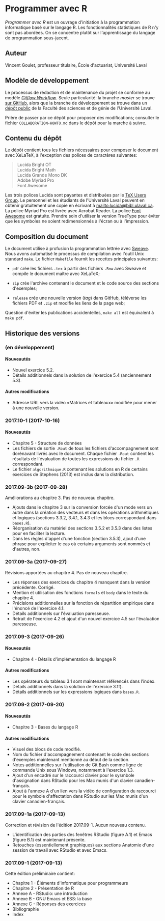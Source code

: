 <!-- Emacs: -*- coding: utf-8; eval: (auto-fill-mode -1); eval: (visual-line-mode t) -*- -->

# Programmer avec R

*Programmer avec R* est un ouvrage d'initiation à la programmation informatique basé sur le langage R. Les fonctionnalités statistiques de R n'y sont pas abordées. On se concentre plutôt sur l'apprentissage du langage de programmation sous-jacent.

## Auteur

Vincent Goulet, professeur titulaire, École d'actuariat, Université Laval

## Modèle de développement

Le processus de rédaction et de maintenance du projet se conforme au modèle [*Gitflow Workflow*](https://www.atlassian.com/git/tutorials/comparing-workflows#gitflow-workflow). Seule particularité: la branche *master* se trouve [sur GitHub]((https://github.com/vigou3/programmer-avec-r)), alors que la branche de développement se trouve dans un [dépôt public](https://projets.fsg.ulaval.ca/git/scm/vg/programmer-avec-r-develop) de la Faculté des sciences et de génie de l'Université Laval.

Prière de passer par ce dépôt pour proposer des modifications; consulter le fichier `COLLABORATION-HOWTO.md` dans le dépôt pour la marche à suivre.

## Contenu du dépôt

Le dépôt contient tous les fichiers nécessaires pour composer le document avec XeLaTeX, à l'exception des polices de caractères suivantes:

> Lucida Bright OT  
> Lucida Bright Math  
> Lucida Grande Mono DK  
> Adobe Myriad Pro  
> Font Awesome

Les trois polices Lucida sont payantes et distribuées par le [TeX Users Group](https://tug.org/lucida). Le personnel et les étudiants de l'Université Laval peuvent en obtenir gratuitement une copie en écrivant à <mailto:lucida@bibl.ulaval.ca>. La police Myriad Pro est livrée avec Acrobat Reader. La police [Font Awesome](http://fontawesome.io) est gratuite. Prendre soin d'utiliser la version TrueType pour éviter que les symboles ne soient redimensionnés à l'écran ou à l'impression.

## Composition du document

Le document utilise à profusion la programmation lettrée avec [Sweave](https://stat.ethz.ch/R-manual/R-devel/library/utils/doc/Sweave.pdf). Nous avons automatisé le processus de compilation avec l'outil Unix standard `make`. Le fichier `Makefile` fournit les recettes principales suivantes:

- `pdf` crée les fichiers `.tex` à partir des fichiers `.Rnw` avec Sweave et compile le document maître avec XeLaTeX;

- `zip` crée l'archive contenant le document et le code source des sections d'exemples;

- `release` crée une nouvelle version (*tag*) dans GitHub, téléverse les fichiers PDF et `.zip` et modifie les liens de la page web;

Question d'éviter les publications accidentelles, `make all` est équivalent à `make pdf`.

## Historique des versions

### (en développement)

#### Nouveautés

- Nouvel exercice 5.2.
- Détails additionnels dans la solution de l'exercice 5.4 (anciennement 5.3).

#### Autres modifications

- Adresse URL vers la vidéo «Matrices et tableaux» modifiée pour mener à une nouvelle version.

### 2017.10-1 (2017-10-16)

#### Nouveautés

- Chapitre 5 - Structure de données
- Les fichiers de sortie `.Rout` de tous les fichiers d'accompagnement sont dorénavant livrés avec le document. Chaque fichier `.Rout` contient les résultats de l'évaluation de toutes les expressions du fichier `.R` correspondant.
- Le fichier `algorithmique.R` contenant les solutions en R de certains exercices de Stephens (2013) est inclus dans la distribution.

### 2017.09-3b (2017-09-28)

Améliorations au chapitre 3. Pas de nouveau chapitre.

- Ajouts dans le chapitre 3 sur la conversion forcée d'un mode vers un autre dans la création des vecteurs et dans les opérations arithmétiques et logiques (sections 3.3.2, 3.4.1, 3.4.3 et les blocs correspondant dans `bases.R`).
- Réorganisation du matériel des sections 3.5.2 et 3.5.3 dans des listes pour en faciliter la lecture.
- Dans les règles d'appel d'une fonction (section 3.5.3), ajout d'une phrase pour expliciter le cas où certains arguments sont nommés et d'autres, non.

### 2017.09-3a (2017-09-27)

Révisions apportées au chapitre 4. Pas de nouveau chapitre.

- Les réponses des exercices du chapitre 4 manquent dans la version précédente. Corrigé.
- Mention et utilisation des fonctions `formals` et `body` dans le texte du chapitre 4.
- Précisions additionnelles sur la fonction de répartition empirique dans l'énoncé de l'exercice 4.1.
- Détails additionnels sur l'évaluation paresseuse.
- Retrait de l'exercice 4.2 et ajout d'un nouvel exercice 4.5 sur l'évaluation paresseuse.

### 2017.09-3 (2017-09-26)

#### Nouveautés

- Chapitre 4 - Détails d'implémentation du langage R

#### Autres modifications

- Les opérateurs du tableau 3.1 sont maintenant référencés dans l'index.
- Détails additionnels dans la solution de l'exercice 3.1f).
- Détails additionnels sur les expressions logiques dans `bases.R`.

### 2017.09-2 (2017-09-20)

#### Nouveautés

- Chapitre 3 - Bases du langage R

#### Autres modifications

- Visuel des blocs de code modifié.
- Nom du fichier d'accompagnement contenant le code des sections
  d'exemples maintenant mentionné au début de la section.
- Notes additionnelles sur l'utilisation de Git Bash comme ligne de commande Unix sous Windows, notamment à l'exercice 1.3.
- Ajout d'un encadré sur le raccourci clavier pour le sysmbole d'assignation dans RStudio pour les Mac munis d'un clavier canadien-français.
- Ajout à l'annexe A d'un lien vers la vidéo de configuration du raccourci pour le symbole d'affectation dans RStudio sur les Mac munis d'un clavier canadien-français.

### 2017.09-1a (2017-09-13)

Correction et révision de l'édition 2017.09-1. Aucun nouveau contenu.

- L'identification des parties des fenêtres RStudio (figure A.1) et Emacs (figure B.1) est maintenant présente.
- Retouches (essentiellement graphiques) aux sections Anatomie d'une session de travail avec RStudio et avec Emacs.

### 2017.09-1 (2017-09-13)

Cette édition préliminaire contient:

- Chapitre 1 - Éléments d'informatique pour programmeurs
- Chapitre 2 - Présentation de R
- Annexe A - RStudio: une introduction
- Annexe B - GNU Emacs et ESS: la base
- Annexe C - Réponses des exercices
- Bibliographie
- Index
